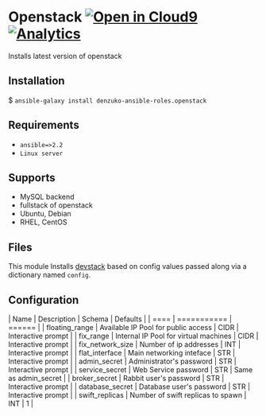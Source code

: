 # Openstack [![Open in Cloud9](https://img.shields.io/badge/Open%20in-Cloud9-blue.svg?style=flat-square)](https://c9.io/auth/github?r=https%3A%2F%2Fc9.io%2Fopen%2F%3Fclone_url%3Dhttps%253A%252F%252Fgithub.com%252Fdenzuko-ansible-roles%252Fopenstack.git) [![Analytics](https://ga-beacon.appspot.com/UA-110571074-1/denzuko/ansible-roles/openstack?flat)](https://github.com/denzuko-ansible-roles/openstack)

Installs latest version of openstack

## Installation
$ ``` ansible-galaxy install denzuko-ansible-roles.openstack ```

## Requirements
* `ansible=>2.2`
* `Linux server`

## Supports
* MySQL backend
* fullstack of openstack
* Ubuntu, Debian
* RHEL, CentOS

## Files
This module Installs [devstack](https://wiki.openstack.org/wiki/DevStack) based
on config values passed along via a dictionary named `config`.


## Configuration

| Name | Description | Schema | Defaults |
| ==== | =========== | ====== |
| floating_range | Available IP Pool for public access | CIDR | Interactive prompt |
| fix_range | Internal IP Pool for virtual machines | CIDR | Interactive prompt |
| fix_network_size | Number of ip addresses | INT | Interactive prompt |
| flat_interface | Main networking inteface | STR | Interactive prompt |
| admin_secret | Administrator's password | STR | Interactive prompt |
| service_secret | Web Service password | STR | Same as admin_secret |
| broker_secret | Rabbit user's password | STR | Interactive prompt |
| database_secret | Database user's password | STR | Interactive prompt |
| swift_replicas | Number of swift replicas to spawn | INT | 1 |
